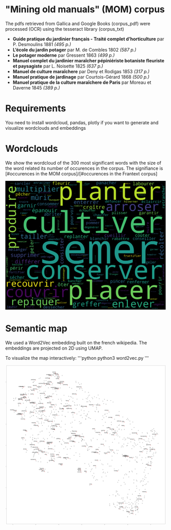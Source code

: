 # "Mining old manuals" (MOM) corpus

The pdfs retrieved from Gallica and Google Books (corpus_pdf) were processed (OCR) using the tesseract library (corpus_txt)

- **Guide pratique du jardinier français - Traité complet d’horticulture** par P. Desmoulins 1881 *(495 p.)*
- **L’école du jardin potager** par M. de Combles 1802 *(587 p.)*
- **Le potager moderne** par Gressent 1863 *(499 p.)*
- **Manuel complet du jardinier maraîcher pépiniériste botaniste fleuriste et paysagiste** par L. Noisette 1825 *(637 p.)*
- **Manuel de culture maraîchere** par Deny et Rodigas 1853 *(317 p.)*
- **Manuel pratique de jardinage** par Courtois-Gérard 1868 *(500 p.)*
- **Manuel pratique de la culture maraîchere de Paris** par Moreau et Daverne 1845 *(389 p.)*


# Requirements

You need to install wordcloud, pandas, plotly if you want to generate and visualize wordclouds and embeddings

# Wordclouds

We show the wordcloud of the 300 most significant words with the size of the word related its number of occurences in the corpus. The signifiance is [#occurences in the MOM corpus]/[#occurences in the Frantext corpus]

![MOM_freq_verbs_sorted_tfidf](figs/MOM_freq_verbs_sorted_tfidf.png?raw=true "300 most significant words with the size of the word related its number of occurences in the corpus. The signifiance is [#occurences in the MOM corpus]/[#occurences in the Frantext corpus]")

# Semantic map

We used a Word2Vec embedding built on the french wikipedia. The embeddings are projected on 2D using UMAP. 

To visualize the map interactively:
'''python
python3 word2vec.py
'''

![UMAP w2vec](figs/embed_verbs.png?raw=true "2d visualization of the embedding of verbs in MOM corpus")
